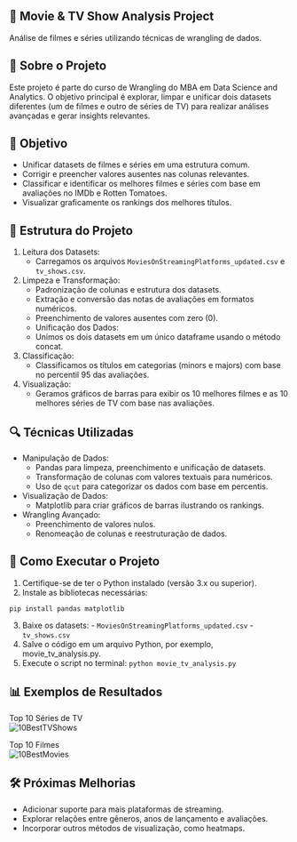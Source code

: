 ## 🎥 Movie & TV Show Analysis Project
Análise de filmes e séries utilizando técnicas de wrangling de dados.

## 📖 Sobre o Projeto
Este projeto é parte do curso de Wrangling do MBA em Data Science and Analytics. O objetivo principal é explorar, limpar e unificar dois datasets diferentes (um de filmes e outro de séries de TV) para realizar análises avançadas e gerar insights relevantes.

## 🎯 Objetivo
  - Unificar datasets de filmes e séries em uma estrutura comum.
  - Corrigir e preencher valores ausentes nas colunas relevantes.
  - Classificar e identificar os melhores filmes e séries com base em avaliações no IMDb e Rotten Tomatoes.
  - Visualizar graficamente os rankings dos melhores títulos.

## 📂 Estrutura do Projeto
  1. Leitura dos Datasets:
       - Carregamos os arquivos ```MoviesOnStreamingPlatforms_updated.csv``` e ```tv_shows.csv```.
  2. Limpeza e Transformação:
       - Padronização de colunas e estrutura dos datasets.
       - Extração e conversão das notas de avaliações em formatos numéricos.
       - Preenchimento de valores ausentes com zero (0).
       - Unificação dos Dados:
       - Unimos os dois datasets em um único dataframe usando o método concat.
  3. Classificação:
       - Classificamos os títulos em categorias (minors e majors) com base no percentil 95 das avaliações.
  4. Visualização:
       - Geramos gráficos de barras para exibir os 10 melhores filmes e as 10 melhores séries de TV com base nas avaliações.
    
## 🔍 Técnicas Utilizadas
  - Manipulação de Dados:
      - Pandas para limpeza, preenchimento e unificação de datasets.
      - Transformação de colunas com valores textuais para numéricos.
      - Uso de ```qcut``` para categorizar os dados com base em percentis.
  - Visualização de Dados:
      - Matplotlib para criar gráficos de barras ilustrando os rankings.
  - Wrangling Avançado:
      - Preenchimento de valores nulos.
      - Renomeação de colunas e reestruturação de dados.

## 🚀 Como Executar o Projeto
  1. Certifique-se de ter o Python instalado (versão 3.x ou superior).
  2. Instale as bibliotecas necessárias:
  ```
  pip install pandas matplotlib
  ```
  3. Baixe os datasets:
    - ```MoviesOnStreamingPlatforms_updated.csv```
    - ```tv_shows.csv```
  4. Salve o código em um arquivo Python, por exemplo, movie_tv_analysis.py.
  5. Execute o script no terminal:
    ```
    python movie_tv_analysis.py
    ```
## 📊 Exemplos de Resultados
Top 10 Séries de TV  
![10BestTVShows](https://github.com/user-attachments/assets/e51d6d83-f6d2-48cf-8708-328ed05c4e60)

Top 10 Filmes  
![10BestMovies](https://github.com/user-attachments/assets/2ccc32be-8bbd-4413-beff-10cf8097dd6d)

## 🛠️ Próximas Melhorias
  - Adicionar suporte para mais plataformas de streaming.
  - Explorar relações entre gêneros, anos de lançamento e avaliações.
  - Incorporar outros métodos de visualização, como heatmaps.
###






